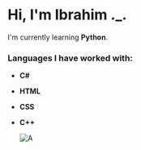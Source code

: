 # Hi, I'm Ibrahim ._.

I'm currently learning **Python**.

### Languages I have worked with:
- **C#**
- **HTML**
- **CSS**
- **C++**


  ![A](https://i.pinimg.com/736x/5f/9e/57/5f9e57cefee1598afee1c482cbdd203e.jpg)





<!---
kz445/kz445 is a ✨ special ✨ repository because its `README.md` (this file) appears on your GitHub profile.
You can click the Preview link to take a look at your changes.
--->
